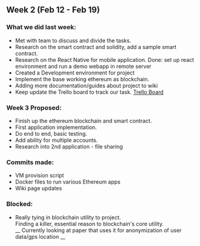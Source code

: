 ## Week 2 (Feb 12 - Feb 19)

### What we did last week:
* Met with team to discuss and divide the tasks.
* Research on the smart contract and solidity, add a sample smart contract.
* Research on the React Native for mobile application.
   Done: set up react environment and run a demo webapp in remote server
* Created a Development environment for project
* Implement the base working ethereum as blockchain.
* Adding more documentation/guides about project to wiki
* Keep update the Trello board to track our task. [Trello Board](https://trello.com/b/ukfAJEwb/spicy-chicken)

### Week 3 Proposed:
* Finish up the ethereum blockchain and smart contract.
* First application implementation.
* Do end to end, basic testing.
* Add ability for multiple accounts.
* Research into 2nd application - file sharing

### Commits made:
* VM provision script
* Docker files to run various Ethereum apps
* Wiki page updates

### Blocked:
* Really tying in blockchain utility to project.  
  Finding a killer, essential reason to blockchain's core utility.  
  __ Currently looking at paper that uses it for anonymization of user   
    data/gps location __

